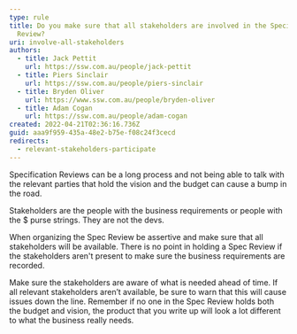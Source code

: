 ```yaml
---
type: rule
title: Do you make sure that all stakeholders are involved in the Specification Review?
  Review?
uri: involve-all-stakeholders
authors:
  - title: Jack Pettit
    url: https://ssw.com.au/people/jack-pettit
  - title: Piers Sinclair
    url: https://ssw.com.au/people/piers-sinclair
  - title: Bryden Oliver
    url: https://www.ssw.com.au/people/bryden-oliver
  - title: Adam Cogan
    url: https://ssw.com.au/people/adam-cogan
created: 2022-04-21T02:36:16.736Z
guid: aaa9f959-435a-48e2-b75e-f08c24f3cecd
redirects:
  - relevant-stakeholders-participate
---
```

Specification Reviews can be a long process and not being able to talk with the relevant parties that hold the vision and the budget can cause a bump in the road.        

Stakeholders are the people with the business requirements or people with the $ purse strings. They are not the devs.

<!--endintro-->

When organizing the Spec Review be assertive and make sure that all stakeholders will be available. There is no point in holding a Spec Review if the stakeholders aren't present to make sure the business requirements are recorded. 

Make sure the stakeholders are aware of what is needed ahead of time. If all relevant stakeholders aren’t available, be sure to warn that this will cause issues down the line. Remember if no one in the Spec Review holds both the budget and vision, the product that you write up will look a lot different to what the business really needs.
